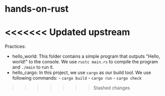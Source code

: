 # hands-on-rust
<<<<<<< Updated upstream
=======

Practices:
 - hello_world:
      This folder contains a simple program that outputs "Hello, world!" to the console. We use `rustc main.rs` to compile the program and `./main` to run it.
 - hello_cargo:
      In this project, we use `cargo` as our build tool.
      We use following commands:
       - `cargo build`
       - `cargo run`
       - `cargo check`
>>>>>>> Stashed changes
